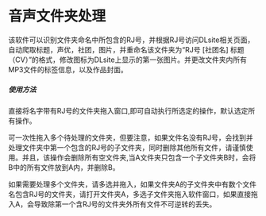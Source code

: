 # 音声文件夹处理

​	    该软件可以识别文件夹命名中所包含的RJ号，并根据RJ号访问DLsite相关页面，自动爬取标题，声优，社团，图片，并重命名该文件夹为“RJ号 [社团名] 标题（CV）”的格式，修改图标为DLsite上显示的第一张图片。并更改文件夹内所有MP3文件的标签信息，以及作品封面。

##### 使用方法

​		直接将名字带有RJ号的文件夹拖入窗口,即可自动执行所选定的操作，默认选定所有操作。

​		可一次性拖入多个待处理的文件夹，但要注意，如果文件名没有RJ号，会找到并处理文件夹中第一个包含的RJ号的子文件夹，同时删除其他所有文件，请谨慎使用。并且，该操作会删除所有空文件夹,当A文件夹只包含一个子文件夹B时，会将B中的所有文件放到A内，并删除B。

​		如果需要处理多个文件夹，请多选并拖入，如果文件夹A的子文件夹中有数个文件名包含RJ号的文件夹，请打开文件夹A，多选子文件夹拖入软件窗口，如果直接拖入A，会导致除第一个含RJ号的文件夹外所有文件不可逆转的丢失。

